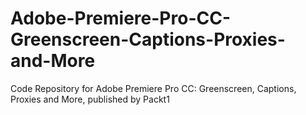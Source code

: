 # Adobe-Premiere-Pro-CC-Greenscreen-Captions-Proxies-and-More
Code Repository for Adobe Premiere Pro CC: Greenscreen, Captions, Proxies and More, published by Packt1
